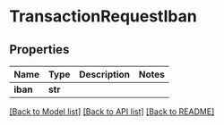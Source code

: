 # TransactionRequestIban

## Properties
Name | Type | Description | Notes
------------ | ------------- | ------------- | -------------
**iban** | **str** |  | 

[[Back to Model list]](../README.md#documentation-for-models) [[Back to API list]](../README.md#documentation-for-api-endpoints) [[Back to README]](../README.md)


